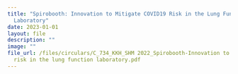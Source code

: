 ```yaml
---
title: "Spirobooth: Innovation to Mitigate COVID19 Risk in the Lung Function
  Laboratory"
date: 2023-01-01
layout: file
description: ""
image: ""
file_url: /files/circulars/C_734_KKH_SHM 2022_Spirobooth-Innovation to mitigate COVID19
  risk in the lung function laboratory.pdf
---
```


